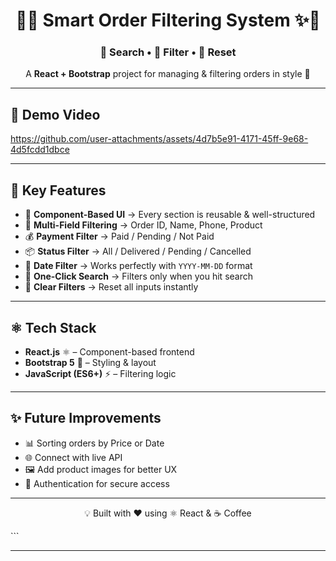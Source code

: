 
<div align="center">

# 🛒✨ Smart Order Filtering System ✨🛒  
### 🔎 Search • 🎯 Filter • 🧹 Reset  

A **React + Bootstrap** project for managing & filtering orders in style 🚀  

</div>

---

## 🎥 Demo Video  


https://github.com/user-attachments/assets/4d7b5e91-4171-45ff-9e68-4d5fcdd1dbce




---

## 🚀 Key Features  
- 🧩 **Component-Based UI** → Every section is reusable & well-structured  
- 🔎 **Multi-Field Filtering** → Order ID, Name, Phone, Product  
- 💰 **Payment Filter** → Paid / Pending / Not Paid  
- 📦 **Status Filter** → All / Delivered / Pending / Cancelled  
- 📅 **Date Filter** → Works perfectly with `YYYY-MM-DD` format  
- 🎯 **One-Click Search** → Filters only when you hit search  
- 🧹 **Clear Filters** → Reset all inputs instantly  

---

## ⚛️ Tech Stack  
- **React.js** ⚛️ – Component-based frontend  
- **Bootstrap 5** 🎨 – Styling & layout  
- **JavaScript (ES6+)** ⚡ – Filtering logic  

---


## ✨ Future Improvements

* 📊 Sorting orders by Price or Date
* 🌐 Connect with live API
* 🖼️ Add product images for better UX
* 🔐 Authentication for secure access

---

<div align="center">

💡 Built with ❤️ using ⚛️ React & ☕ Coffee

</div>
```

---


